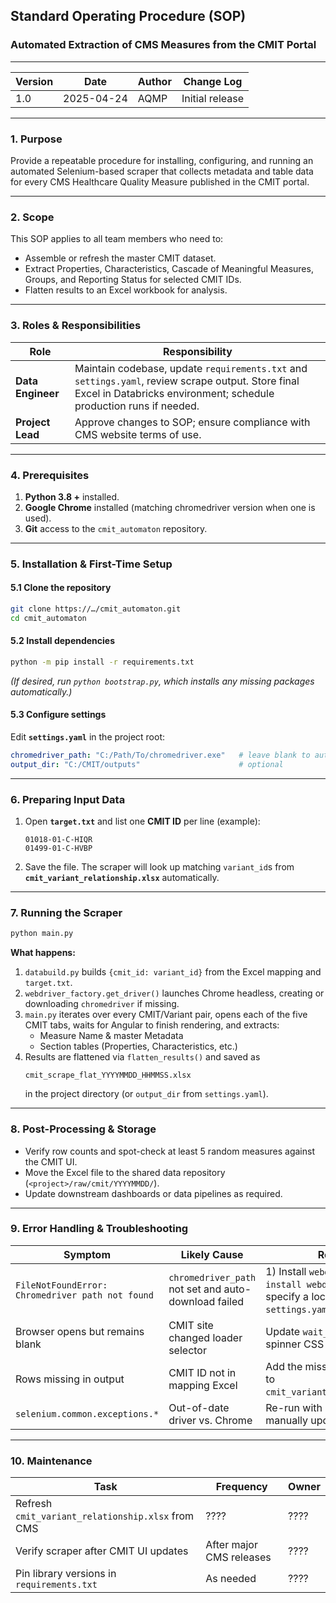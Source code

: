 ## Standard Operating Procedure (SOP)  
### Automated Extraction of CMS Measures from the CMIT Portal

---

| **Version** | **Date** | **Author** | **Change Log** |
|-------------|----------|------------|----------------|
| 1.0 | 2025-04-24 | AQMP | Initial release |

---

### 1. Purpose  
Provide a repeatable procedure for installing, configuring, and running an automated Selenium-based scraper that collects metadata and table data for every CMS Healthcare Quality Measure published in the CMIT portal.

---

### 2. Scope  
This SOP applies to all team members who need to:

* Assemble or refresh the master CMIT dataset.  
* Extract Properties, Characteristics, Cascade of Meaningful Measures, Groups, and Reporting Status for selected CMIT IDs.  
* Flatten results to an Excel workbook for analysis.

---

### 3. Roles & Responsibilities  

| Role | Responsibility |
|------|----------------|
| **Data Engineer** | Maintain codebase, update `requirements.txt` and `settings.yaml`, review scrape output. Store final Excel in Databricks environment; schedule production runs if needed. |
| **Project Lead** | Approve changes to SOP; ensure compliance with CMS website terms of use. |

---

### 4. Prerequisites  

1. **Python 3.8 +** installed.<br>
2. **Google Chrome** installed (matching chromedriver version when one is used).  
3. **Git** access to the `cmit_automaton` repository.

---

### 5. Installation & First-Time Setup  

#### 5.1 Clone the repository  
```bash
git clone https://…/cmit_automaton.git
cd cmit_automaton
```

#### 5.2 Install dependencies  
```bash
python -m pip install -r requirements.txt
```
*(If desired, run `python bootstrap.py`, which installs any missing packages automatically.)*

#### 5.3 Configure settings  

Edit **`settings.yaml`** in the project root:

```yaml
chromedriver_path: "C:/Path/To/chromedriver.exe"   # leave blank to auto-download
output_dir: "C:/CMIT/outputs"                      # optional
```

---

### 6. Preparing Input Data  

1. Open **`target.txt`** and list one **CMIT ID** per line (example):  
   ```
   01018-01-C-HIQR
   01499-01-C-HVBP
   ```  
2. Save the file. The scraper will look up matching `variant_id`s from **`cmit_variant_relationship.xlsx`** automatically.

---

### 7. Running the Scraper  

```bash
python main.py
```

**What happens:**

1. `databuild.py` builds `{cmit_id: variant_id}` from the Excel mapping and `target.txt`.  
2. `webdriver_factory.get_driver()` launches Chrome headless, creating or downloading `chromedriver` if missing.  
3. `main.py` iterates over every CMIT/Variant pair, opens each of the five CMIT tabs, waits for Angular to finish rendering, and extracts:  
   * Measure Name & master Metadata  
   * Section tables (Properties, Characteristics, etc.)  
4. Results are flattened via `flatten_results()` and saved as  
   ```
   cmit_scrape_flat_YYYYMMDD_HHMMSS.xlsx
   ```  
   in the project directory (or `output_dir` from `settings.yaml`).

---

### 8. Post-Processing & Storage  

* Verify row counts and spot-check at least 5 random measures against the CMIT UI.  
* Move the Excel file to the shared data repository (`<project>/raw/cmit/YYYYMMDD/`).  
* Update downstream dashboards or data pipelines as required.

---

### 9. Error Handling & Troubleshooting  

| Symptom | Likely Cause | Resolution |
|---------|--------------|------------|
| `FileNotFoundError: Chromedriver path not found` | `chromedriver_path` not set and auto-download failed | 1) Install `webdriver-manager`  `pip install webdriver-manager` 2) Or specify a local path in `settings.yaml`. |
| Browser opens but remains blank | CMIT site changed loader selector | Update `wait_for_page_load` spinner CSS in `utils.py`. |
| Rows missing in output | CMIT ID not in mapping Excel | Add the missing ID/variant pair to `cmit_variant_relationship.xlsx`. |
| `selenium.common.exceptions.*` | Out-of-date driver vs. Chrome | Re-run with auto-download, or manually update chromedriver. |

---

### 10. Maintenance  

| Task | Frequency | Owner |
|------|-----------|-------|
| Refresh `cmit_variant_relationship.xlsx` from CMS | ???? | ???? |
| Verify scraper after CMIT UI updates | After major CMS releases | ???? |
| Pin library versions in `requirements.txt` | As needed | ???? |

